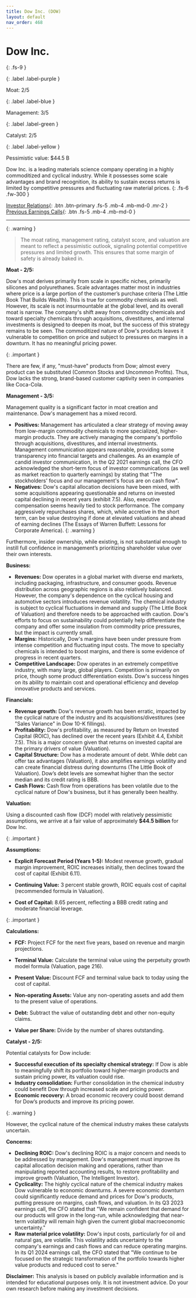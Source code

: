 ```yaml
---
title: Dow Inc. (DOW)
layout: default
nav_order: 468
---
```


# Dow Inc.
{: .fs-9 }

{: .label .label-purple }

Moat: 2/5

{: .label .label-blue }

Management: 3/5

{: .label .label-green }

Catalyst: 2/5

{: .label .label-yellow }

Pessimistic value: $44.5 B

Dow Inc. is a leading materials science company operating in a highly commoditized and cyclical industry. While it possesses some scale advantages and brand recognition, its ability to sustain excess returns is limited by competitive pressures and fluctuating raw material prices.
{: .fs-6 .fw-300 }

[Investor Relations](https://www.google.com/search?q=DOW+investor+relations){: .btn .btn-primary .fs-5 .mb-4 .mb-md-0 .mr-2 }
[Previous Earnings Calls](https://discountingcashflows.com/company/DOW/transcripts/){: .btn .fs-5 .mb-4 .mb-md-0 }

---

{: .warning } 
>The moat rating, management rating, catalyst score, and valuation are meant to reflect a pessimistic outlook, signaling potential competitive pressures and limited growth. This ensures that some margin of safety is already baked in.


**Moat - 2/5:**

Dow's moat derives primarily from scale in specific niches, primarily silicones and polyurethanes.  Scale advantages matter most in industries where price is a large portion of the customer’s purchase criteria (The Little Book That Builds Wealth). This is true for commodity chemicals as well. However, its scale is not insurmountable at the global level, and its overall moat is narrow. The company's shift away from commodity chemicals and toward specialty chemicals through acquisitions, divestitures, and internal investments is designed to deepen its moat, but the success of this strategy remains to be seen. The commoditized nature of Dow's products leaves it vulnerable to competition on price and subject to pressures on margins in a downturn. It has no meaningful pricing power. 

{: .important }

There are few, if any, "must-have" products from Dow; almost every product can be substituted (Common Stocks and Uncommon Profits). Thus,  Dow lacks the strong, brand-based customer captivity seen in companies like Coca-Cola. 


**Management - 3/5:**

Management quality is a significant factor in moat creation and maintenance. Dow's management has a mixed record.  

* **Positives:** Management has articulated a clear strategy of moving away from low-margin commodity chemicals to more specialized, higher-margin products.  They are actively managing the company's portfolio through acquisitions, divestitures, and internal investments. Management communication appears reasonable, providing some transparency into financial targets and challenges. As an example of candid investor communication, in the Q2 2021 earnings call, the CFO acknowledged the short-term focus of investor communications (as well as market reaction to quarterly earnings) by stating that "The stockholders' focus and our management's focus are on cash flow".  
* **Negatives:** Dow's capital allocation decisions have been mixed, with some acquisitions appearing questionable and returns on invested capital declining in recent years (exhibit 7.5).  Also, executive compensation seems heavily tied to stock performance. The company aggressively repurchases shares, which, while accretive in the short term, can be value destroying if done at elevated valuations and ahead of earning declines (The Essays of Warren Buffett: Lessons for Corporate America). 
{: .warning }

Furthermore, insider ownership, while existing, is not substantial enough to instill full confidence in management’s prioritizing shareholder value over their own interests.

**Business:**

* **Revenues:** Dow operates in a global market with diverse end markets, including packaging, infrastructure, and consumer goods. Revenue distribution across geographic regions is also relatively balanced. However, the company's dependence on the cyclical housing and automotive sectors introduces revenue volatility. The chemical industry is subject to cyclical fluctuations in demand and supply (The Little Book of Valuation) and therefore needs to be approached with caution. Dow's efforts to focus on sustainability could potentially help differentiate the company and offer some insulation from commodity price pressures, but the impact is currently small.
* **Margins:** Historically, Dow's margins have been under pressure from intense competition and fluctuating input costs.  The move to specialty chemicals is intended to boost margins, and there is some evidence of progress in recent quarters.
* **Competitive Landscape:** Dow operates in an extremely competitive industry, with many large, global players. Competition is primarily on price, though some product differentiation exists. Dow's success hinges on its ability to maintain cost and operational efficiency and develop innovative products and services.

**Financials:**

* **Revenue growth:**  Dow's revenue growth has been erratic, impacted by the cyclical nature of the industry and its acquisitions/divestitures (see "Sales Variance" in Dow 10-K fillings).
* **Profitability:**  Dow's profitability, as measured by Return on Invested Capital (ROIC), has declined over the recent years (Exhibit 4.4, Exhibit 7.5). This is a major concern given that returns on invested capital are the primary drivers of value (Valuation). 
* **Capital Structure:** Dow has a moderate amount of debt. While debt can offer tax advantages (Valuation), it also amplifies earnings volatility and can create financial distress during downturns (The Little Book of Valuation). Dow’s debt levels are somewhat higher than the sector median and its credit rating is BBB.
* **Cash Flows:** Cash flow from operations has been volatile due to the cyclical nature of Dow's business, but it has generally been healthy.

**Valuation:**

Using a discounted cash flow (DCF) model with relatively pessimistic assumptions, we arrive at a fair value of approximately **$44.5 billion** for Dow Inc.

{: .important }

**Assumptions:**


* **Explicit Forecast Period (Years 1-5):**  Modest revenue growth, gradual margin improvement, ROIC increases initially, then declines toward the cost of capital (Exhibit 6.11).

* **Continuing Value:** 3 percent stable growth, ROIC equals cost of capital (recommended formula in Valuation).

* **Cost of Capital:** 8.65 percent, reflecting a BBB credit rating and moderate financial leverage.


{: .important }

**Calculations:**


* **FCF:** Project FCF for the next five years, based on revenue and margin projections.
* **Terminal Value:** Calculate the terminal value using the perpetuity growth model formula (Valuation, page 216). 
* **Present Value:** Discount FCF and terminal value back to today using the cost of capital.
* **Non-operating Assets:**  Value any non-operating assets and add them to the present value of operations.
* **Debt:** Subtract the value of outstanding debt and other non-equity claims.

* **Value per Share:** Divide by the number of shares outstanding.


**Catalyst - 2/5:**

Potential catalysts for Dow include:

* **Successful execution of its specialty chemical strategy:** If Dow is able to meaningfully shift its portfolio toward higher-margin products and sustain pricing power, its valuation could rise.
* **Industry consolidation:**  Further consolidation in the chemical industry could benefit Dow through increased scale and pricing power.
* **Economic recovery:** A broad economic recovery could boost demand for Dow’s products and improve its pricing power.

{: .warning }

However, the cyclical nature of the chemical industry makes these catalysts uncertain.

**Concerns:**

* **Declining ROIC:** Dow's declining ROIC is a major concern and needs to be addressed by management. Dow's management must improve its capital allocation decision making and operations, rather than manipulating reported accounting results, to restore profitability and improve growth (Valuation, The Intelligent Investor).
* **Cyclicality:** The highly cyclical nature of the chemical industry makes Dow vulnerable to economic downturns.  A severe economic downturn could significantly reduce demand and prices for Dow's products, putting pressure on margins, cash flows, and valuation. In its Q3 2023 earnings call, the CFO stated that "We remain confident that demand for our products will grow in the long-run, while acknowledging that near-term volatility will remain high given the current global macroeconomic uncertainty."
* **Raw material price volatility:** Dow's input costs, particularly for oil and natural gas, are volatile. This volatility adds uncertainty to the company's earnings and cash flows and can reduce operating margins. In its Q1 2024 earnings call, the CFO stated that "We continue to be focused on the strategic transformation of the portfolio towards higher value products and reduced cost to serve."



**Disclaimer:** This analysis is based on publicly available information and is intended for educational purposes only.  It is not investment advice.  Do your own research before making any investment decisions.
